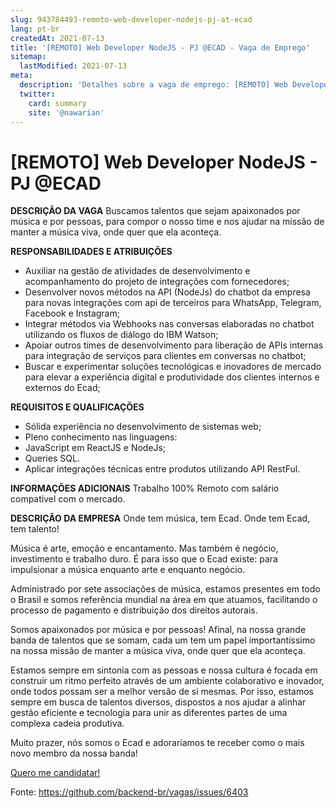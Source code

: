 ```yaml
---
slug: 943784493-remoto-web-developer-nodejs-pj-at-ecad
lang: pt-br
createdAt: 2021-07-13
title: '[REMOTO] Web Developer NodeJS - PJ @ECAD - Vaga de Emprego'
sitemap:
  lastModified: 2021-07-13
meta:
  description: 'Detalhes sobre a vaga de emprego: [REMOTO] Web Developer NodeJS - PJ @ECAD'
  twitter:
    card: summary
    site: '@nawarian'
---
```


# [REMOTO] Web Developer NodeJS - PJ @ECAD

**DESCRIÇÃO DA VAGA**
Buscamos talentos que sejam apaixonados por música e por pessoas, para compor o nosso time e nos ajudar na missão de manter a música viva, onde quer que ela aconteça.

**RESPONSABILIDADES E ATRIBUIÇÕES**

- Auxiliar na gestão de atividades de desenvolvimento e acompanhamento do projeto de integrações com fornecedores;
- Desenvolver novos métodos na API (NodeJs) do chatbot da empresa para novas integrações com api de terceiros para WhatsApp, Telegram, Facebook e Instagram;
- Integrar métodos via Webhooks nas conversas elaboradas no chatbot utilizando os fluxos de diálogo do IBM Watson;
- Apoiar outros times de desenvolvimento para liberação de APIs internas para integração de serviços para clientes em conversas no chatbot;
- Buscar e experimentar soluções tecnológicas e inovadores de mercado para elevar a experiência digital e produtividade dos clientes internos e externos do Ecad;

**REQUISITOS E QUALIFICAÇÕES**
- Sólida experiência no desenvolvimento de sistemas web;
- Pleno conhecimento nas linguagens:
- JavaScript em ReactJS e NodeJs;
- Queries SQL.
- Aplicar integrações técnicas entre produtos utilizando API RestFul.

**INFORMAÇÕES ADICIONAIS**
Trabalho 100% Remoto com salário compatível com o mercado.

**DESCRIÇÃO DA EMPRESA**
Onde tem música, tem Ecad. Onde tem Ecad, tem talento!

Música é arte, emoção e encantamento. Mas também é negócio, investimento e trabalho duro. É para isso que o Ecad existe: para impulsionar a música enquanto arte e enquanto negócio.

Administrado por sete associações de música, estamos presentes em todo o Brasil e somos referência mundial na área em que atuamos, facilitando o processo de pagamento e distribuição dos direitos autorais.

Somos apaixonados por música e por pessoas! Afinal, na nossa grande banda de talentos que se somam, cada um tem um papel importantíssimo na nossa missão de manter a música viva, onde quer que ela aconteça.

Estamos sempre em sintonia com as pessoas e nossa cultura é focada em construir um ritmo perfeito através de um ambiente colaborativo e inovador, onde todos possam ser a melhor versão de si mesmas. Por isso, estamos sempre em busca de talentos diversos, dispostos a nos ajudar a alinhar gestão eficiente e tecnologia para unir as diferentes partes de uma complexa cadeia produtiva.

Muito prazer, nós somos o Ecad e adoraríamos te receber como o mais novo membro da nossa banda!

[Quero me candidatar!](https://ecad.gupy.io/jobs/712180?jobBoardSource=gupy_public_page)


Fonte: https://github.com/backend-br/vagas/issues/6403